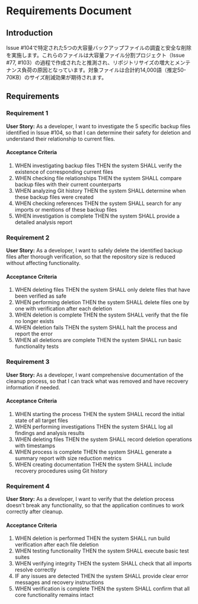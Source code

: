 # Requirements Document

## Introduction

Issue #104で特定された5つの大容量バックアップファイルの調査と安全な削除を実施します。これらのファイルは大容量ファイル分割プロジェクト（Issue #77, #103）の過程で作成されたと推測され、リポジトリサイズの増大とメンテナンス負荷の原因となっています。対象ファイルは合計約14,000語（推定50-70KB）のサイズ削減効果が期待されます。

## Requirements

### Requirement 1

**User Story:** As a developer, I want to investigate the 5 specific backup files identified in Issue #104, so that I can determine their safety for deletion and understand their relationship to current files.

#### Acceptance Criteria

1. WHEN investigating backup files THEN the system SHALL verify the existence of corresponding current files
2. WHEN checking file relationships THEN the system SHALL compare backup files with their current counterparts
3. WHEN analyzing Git history THEN the system SHALL determine when these backup files were created
4. WHEN checking references THEN the system SHALL search for any imports or mentions of these backup files
5. WHEN investigation is complete THEN the system SHALL provide a detailed analysis report

### Requirement 2

**User Story:** As a developer, I want to safely delete the identified backup files after thorough verification, so that the repository size is reduced without affecting functionality.

#### Acceptance Criteria

1. WHEN deleting files THEN the system SHALL only delete files that have been verified as safe
2. WHEN performing deletion THEN the system SHALL delete files one by one with verification after each deletion
3. WHEN deletion is complete THEN the system SHALL verify that the file no longer exists
4. WHEN deletion fails THEN the system SHALL halt the process and report the error
5. WHEN all deletions are complete THEN the system SHALL run basic functionality tests

### Requirement 3

**User Story:** As a developer, I want comprehensive documentation of the cleanup process, so that I can track what was removed and have recovery information if needed.

#### Acceptance Criteria

1. WHEN starting the process THEN the system SHALL record the initial state of all target files
2. WHEN performing investigations THEN the system SHALL log all findings and analysis results
3. WHEN deleting files THEN the system SHALL record deletion operations with timestamps
4. WHEN process is complete THEN the system SHALL generate a summary report with size reduction metrics
5. WHEN creating documentation THEN the system SHALL include recovery procedures using Git history

### Requirement 4

**User Story:** As a developer, I want to verify that the deletion process doesn't break any functionality, so that the application continues to work correctly after cleanup.

#### Acceptance Criteria

1. WHEN deletion is performed THEN the system SHALL run build verification after each file deletion
2. WHEN testing functionality THEN the system SHALL execute basic test suites
3. WHEN verifying integrity THEN the system SHALL check that all imports resolve correctly
4. IF any issues are detected THEN the system SHALL provide clear error messages and recovery instructions
5. WHEN verification is complete THEN the system SHALL confirm that all core functionality remains intact